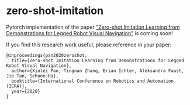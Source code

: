 # zero-shot-imitation


Pytorch implementation of the paper ["Zero-shot Imitation Learning from Demonstrations for Legged Robot Visual Navigation"](https://arxiv.org/abs/1909.12971) is coming soon!

If you find this research work useful, please reference in your paper:

```
@inproceedings{pan2020zeroshot,
  title={Zero-shot Imitation Learning from Demonstrations for Legged Robot Visual Navigation},
  author={Xinlei Pan, Tingnan Zhang, Brian Ichter, Aleksandra Faust, Jie Tan, Sehoon Ha},
  booktitle={International Conference on Robotics and Automation (ICRA)},
  year={2020}
}
```
